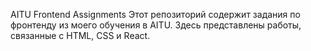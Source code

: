 AITU Frontend Assignments
Этот репозиторий содержит задания по фронтенду из моего обучения в AITU. Здесь представлены работы, связанные с HTML, CSS и React.
